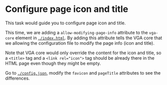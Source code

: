 # Configure page icon and title

This task would guide you to configure page icon and title.

This time, we are adding a `allow-modifying-page-info` attribute to the
`vga-core` element in [`./index.html`](./index.html). By adding this attribute
tells the VGA core that we allowing the configuration file to modify the page
info (icon and title).

Note that VGA core would only override the content for the icon and title, so a
`<title>` tag and a `<link rel="icon">` tag should be already there in the HTML
page even though they might be empty.

Go to [`./config.json`](./config.json), modify the `favicon` and `pageTitle`
attributes to see the differences.
